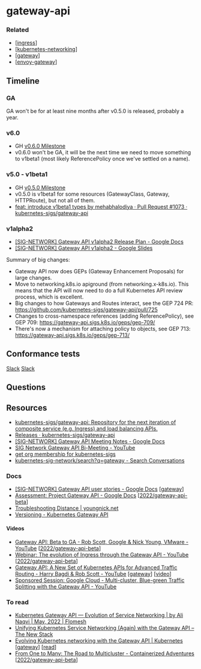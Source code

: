 # gateway-api
### Related
- [[ingress]]
- [[kubernetes-networking]]
- [[gateway]]
- [[envoy-gateway]]

## Timeline
### GA
GA won't be for at least nine months after v0.5.0 is released, probably a year.
### v6.0
- GH [v0.6.0 Milestone](https://github.com/kubernetes-sigs/gateway-api/milestone/6)
- v0.6.0 won't be GA, it will be the next time we need to move something to v1beta1 (most likely ReferencePolicy once we've settled on a name).
### v5.0 - v1beta1
- GH [v0.5.0 Milestone](https://github.com/kubernetes-sigs/gateway-api/milestone/5)
- v0.5.0 is v1beta1 for some resources (GatewayClass, Gateway, HTTPRoute), but not all of them.
- [feat: introduce v1beta1 types by mehabhalodiya · Pull Request #1073 · kubernetes-sigs/gateway-api](https://github.com/kubernetes-sigs/gateway-api/pull/1073?w=1)

### v1alpha2
- [\[SIG-NETWORK\] Gateway API v1alpha2 Release Plan - Google Docs](https://docs.google.com/document/d/1S5PH72QFIGdYSeinBIIha4Wmnse2l9KQRA-hRzJpNWk/edit)
- [\[SIG-NETWORK\] Gateway API v1alpha2 - Google Slides](https://docs.google.com/presentation/d/1GpvHDSrF-p8xlukXBz4RlVxlxWjDMi8TUhVPPzwa4U8/edit?resourcekey=0-7b8zugLLjBEu2-rTTt85qw#slide=id.p)

Summary of big changes:
- Gateway API now does GEPs (Gateway Enhancement Proposals) for large changes.
- Move to networking.k8s.io apiground (from networking.x-k8s.io). This means that the API will now need to do a full Kubernetes API review process, which is excellent.
- Big changes to how Gateways and Routes interact, see the GEP 724 PR: https://github.com/kubernetes-sigs/gateway-api/pull/725
- Changes to cross-namespace references (adding ReferencePolicy), see GEP 709: https://gateway-api.sigs.k8s.io/geps/gep-709/
- There's now a mechanism for attaching policy to objects, see GEP 713: https://gateway-api.sigs.k8s.io/geps/gep-713/

## Conformance tests
[Slack](https://kubernetes.slack.com/archives/CR0H13KGA/p1647527392531919)
[Slack](https://kubernetes.slack.com/archives/CR0H13KGA/p1648051661322509)

## Questions

## Resources
- [kubernetes-sigs/gateway-api: Repository for the next iteration of composite service (e.g. Ingress) and load balancing APIs.](https://github.com/kubernetes-sigs/gateway-api)
- [Releases · kubernetes-sigs/gateway-api](https://github.com/kubernetes-sigs/gateway-api/releases)
- [\[SIG-NETWORK\] Gateway API Meeting Notes - Google Docs](https://docs.google.com/document/d/1eg-YjOHaQ7UD28htdNxBR3zufebozXKyI28cl2E11tU/edit)
- [SIG Network Gateway API Bi-Meeting - YouTube](https://www.youtube.com/playlist?list=PL69nYSiGNLP1GgO7k02ipPGZUFpSzGaHH)
- [get org membership for kubernetes-sigs](https://github.com/kubernetes/community/blob/master/community-membership.md#member)
- [kubernetes-sig-network/search?q=gateway - Search Conversations](https://groups.google.com/g/kubernetes-sig-network/search?q=gateway)

### Docs
- [\[SIG-NETWORK\] Gateway API user stories - Google Docs](https://docs.google.com/document/d/1OAzVO0HfmF4qD8AW41_eeUY0KP6xjqghusUVwhp4BNg/edit?pli=1#heading=h.nd4ieigrfasq) [[gateway]]
- [Assessment: Project Gateway API - Google Docs](https://docs.google.com/document/d/1qeSwZ4WVevybTQoL5hG20Dcsh2qMzyPKv-z7qM3ho1c/edit) [[2022/gateway-api-beta]]
- [Troubleshooting Distance | youngnick.net](https://youngnick.net/post/troubleshooting-distance/)
- [Versioning - Kubernetes Gateway API](https://gateway-api.sigs.k8s.io/concepts/versioning/)

#### Videos
- [Gateway API: Beta to GA - Rob Scott, Google & Nick Young, VMware - YouTube](https://www.youtube.com/watch?v=YPiuicxC8UU) [[2022/gateway-api-beta]]
- [Webinar: The evolution of Ingress through the Gateway API - YouTube](https://www.youtube.com/watch?v=IGymKBPyBVw) [[2022/gateway-api-beta]]
- [Gateway API: A New Set of Kubernetes APIs for Advanced Traffic Routing - Harry Bagdi & Rob Scott - YouTube](https://www.youtube.com/watch?v=lCRuzWFJBO0) [[gateway]] [[video]]
- [Sponsored Session: Google Cloud - Multi-cluster, Blue-green Traffic Splitting with the Gateway API - YouTube](https://www.youtube.com/watch?v=vs8YrjdRJJU)

### To read
- [Kubernetes Gateway API — Evolution of Service Networking | by Ali Naqvi | May, 2022 | Flomesh](https://blog.flomesh.io/kubernetes-gateway-api-evolution-of-service-networking-aa76ec4efa7e)
- [Unifying Kubernetes Service Networking (Again) with the Gateway API – The New Stack](https://thenewstack.io/unifying-kubernetes-service-networking-again-with-the-gateway-api/)
- [Evolving Kubernetes networking with the Gateway API | Kubernetes](https://kubernetes.io/blog/2021/04/22/evolving-kubernetes-networking-with-the-gateway-api/) [[gateway]] [[read]]
- [From One to Many: The Road to Multicluster - Containerized Adventures](http://kaslin.rocks/from-one-to-many-the-road-to-multicluster/) [[2022/gateway-api-beta]]

[//begin]: # "Autogenerated link references for markdown compatibility"
[ingress]: ../learning/ingress.md "ingress"
[kubernetes-networking]: ../learning/kubernetes-networking.md "kubernetes networking"
[gateway]: ../learning/gateway.md "gateway"
[envoy-gateway]: envoy-gateway.md "envoy gateway"
[2022/gateway-api-beta]: ../scrapbook/2022/gateway-api-beta.md "gateway-api beta"
[video]: ../learning/video.md "video"
[read]: ../learning/read.md "read"
[//end]: # "Autogenerated link references"